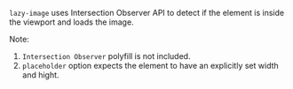 `lazy-image` uses Intersection Observer API to detect if the element is inside the viewport and loads the image. 

Note: 
1. `Intersection Observer` polyfill is not included.
2. `placeholder` option expects the element to have an explicitly set width and hight.



